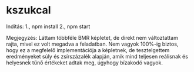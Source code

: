 # kszukcal

Indítás:
1., npm install
2., npm start

Megjegyzés:
Láttam többféle BMR képletet, de direkt nem változtattam rajta, mivel ez volt megadva a feladatban.
Nem vagyok 100%-ig biztos, hogy ez a megfelelő implementációja a képletnek, de tesztelgettem eredményeket súly és zsírszázalék alapján, amik mind teljesen reálisnak és helyesnek tűnő értékeket adtak meg, úgyhogy bízakodó vagyok.
